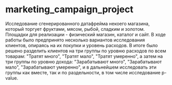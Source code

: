 # marketing_campaign_project
Исследование сгенерированного датафрейма некоего магазина, который торгует фруктами, мясом, рыбой, сладким и золотом. Площадки для реализации - физический магазин, каталог и сайт.
В ходе работы было предпринято несколько вариантов исследования клиентов, опираясь на их покупки и уровень расходов. В итоге было решено разделить клиентов на три группы по уровню расходов по всем товарам: "Тратят много", "Тратят мало", "Тратят умеренно", а затем на три группы по уровню дохода: "Зарабатывают много", "Зарабатывают мало", "Зарабатывают умеренно", и в дальнейшем исследовать эти группы как вместе, так и по раздельности, в том числе исследование p-value. 
